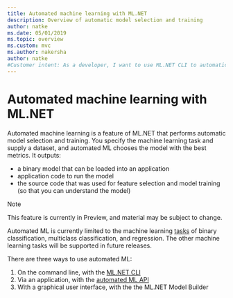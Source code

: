 ```yaml
---
title: Automated machine learning with ML.NET
description: Overview of automatic model selection and training
author: natke
ms.date: 05/01/2019
ms.topic: overview
ms.custom: mvc
ms.author: nakersha
author: natke
#Customer intent: As a developer, I want to use ML.NET CLI to automatically select and train a model. 
---
```

# Automated machine learning with ML.NET

Automated machine learning is a feature of ML.NET that performs automatic model selection and training. You specify the machine learning task and supply a dataset, and automated ML chooses the model with the best metrics. It outputs:
- a binary model that can be loaded into an application
- application code to run the model
- the source code that was used for feature selection and model training (so that you can understand the model)

> [!NOTE]
> This feature is currently in Preview, and material may be subject to change. 

Automated ML is currently limited to the machine learning [tasks](resources/tasks.md) of binary classification, multiclass classification, and regression. The other machine learning tasks will be supported in future releases.

There are three ways to use automated ML:
1. On the command line, with the [ML.NET CLI](automate-training-with-cli.md)
1. Via an application, with the [automated ML API](how-to-guides/how-to-use-the-automl-api.md)
1. With a graphical user interface, with the the ML.NET Model Builder

